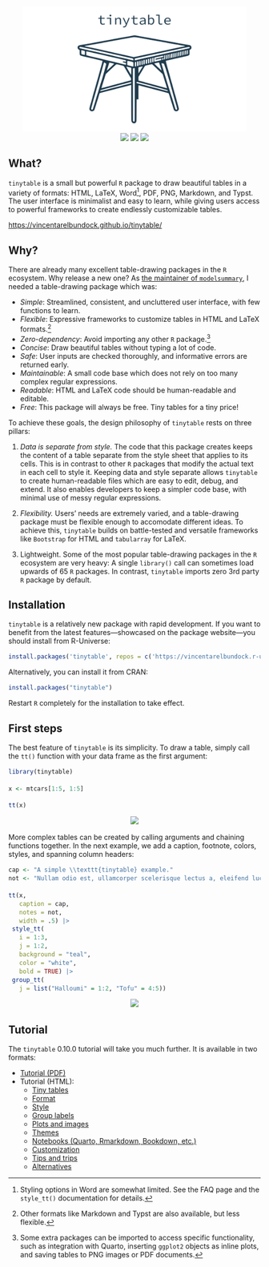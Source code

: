 

<p align="center">

<img src="man/figures/gallery/tinytable_gallery.gif" height = "250" class = "center">
<br> <!-- badges: start -->
<a href = "https://github.com/vincentarelbundock/tinytable/blob/main/LICENSE.md" target = "_blank"><img src="https://img.shields.io/badge/license-GPLv3-blue"></a>
<a href = "https://vincentarelbundock.github.io/tinytable/" target = "_blank"><img src="https://img.shields.io/static/v1?label=Website&message=Visit&color=blue"></a>
<a href = "https://cran.r-project.org/package=tinytable" target = "_blank"><img src="https://cranlogs.r-pkg.org/badges/tinytable"></a>
<!-- badges: end -->
</p>

## What?

`tinytable` is a small but powerful `R` package to draw beautiful tables
in a variety of formats: HTML, LaTeX, Word[^1], PDF, PNG, Markdown, and
Typst. The user interface is minimalist and easy to learn, while giving
users access to powerful frameworks to create endlessly customizable
tables.

<https://vincentarelbundock.github.io/tinytable/>

## Why?

There are already many excellent table-drawing packages in the `R`
ecosystem. Why release a new one? As [the maintainer of
`modelsummary`](https://modelsummary.com), I needed a table-drawing
package which was:

- *Simple*: Streamlined, consistent, and uncluttered user interface,
  with few functions to learn.
- *Flexible*: Expressive frameworks to customize tables in HTML and
  LaTeX formats.[^2]
- *Zero-dependency*: Avoid importing any other `R` package.[^3]
- *Concise*: Draw beautiful tables without typing a lot of code.
- *Safe*: User inputs are checked thoroughly, and informative errors are
  returned early.
- *Maintainable*: A small code base which does not rely on too many
  complex regular expressions.
- *Readable*: HTML and LaTeX code should be human-readable and editable.
- *Free*: This package will always be free. Tiny tables for a tiny
  price!

To achieve these goals, the design philosophy of `tinytable` rests on
three pillars:

1)  *Data is separate from style.* The code that this package creates
    keeps the content of a table separate from the style sheet that
    applies to its cells. This is in contrast to other `R` packages that
    modify the actual text in each cell to style it. Keeping data and
    style separate allows `tinytable` to create human-readable files
    which are easy to edit, debug, and extend. It also enables
    developers to keep a simpler code base, with minimal use of messy
    regular expressions.

2)  *Flexibility.* Users’ needs are extremely varied, and a
    table-drawing package must be flexible enough to accomodate
    different ideas. To achieve this, `tinytable` builds on
    battle-tested and versatile frameworks like `Bootstrap` for HTML and
    `tabularray` for LaTeX.

3)  Lightweight. Some of the most popular table-drawing packages in the
    `R` ecosystem are very heavy: A single `library()` call can
    sometimes load upwards of 65 `R` packages. In contrast, `tinytable`
    imports zero 3rd party `R` package by default.

## Installation

`tinytable` is a relatively new package with rapid development. If you
want to benefit from the latest features—showcased on the package
website—you should install from R-Universe:

``` r
install.packages('tinytable', repos = c('https://vincentarelbundock.r-universe.dev', 'https://cloud.r-project.org'))
```

Alternatively, you can install it from CRAN:

``` r
install.packages("tinytable")
```

Restart `R` completely for the installation to take effect.

## First steps

The best feature of `tinytable` is its simplicity. To draw a table,
simply call the `tt()` function with your data frame as the first
argument:

``` r
library(tinytable)

x <- mtcars[1:5, 1:5]

tt(x)
```

<p align="center">

<img src="man/figures/readme_01.png" height = "180" class = "center">
<br>

More complex tables can be created by calling arguments and chaining
functions together. In the next example, we add a caption, footnote,
colors, styles, and spanning column headers:

``` r
cap <- "A simple \\texttt{tinytable} example."
not <- "Nullam odio est, ullamcorper scelerisque lectus a, eleifend luctus nisl. Etiam ullamcorper, nibh vel interdum auctor, odio nulla mollis tortor, vel fringilla ante quam quis est."

tt(x, 
   caption = cap, 
   notes = not, 
   width = .5) |> 
 style_tt(
   i = 1:3,
   j = 1:2,
   background = "teal",
   color = "white",
   bold = TRUE) |>
 group_tt(
   j = list("Halloumi" = 1:2, "Tofu" = 4:5))
```

<p align="center">

<img src="man/figures/readme_02.png" height = "350" class = "center">
<br>

## Tutorial

The `tinytable` 0.10.0 tutorial will take you much further. It is
available in two formats:

- [Tutorial
  (PDF)](https://vincentarelbundock.github.io/tinytable/vignettes/tinytable_tutorial.pdf)
- Tutorial (HTML):
  - [Tiny
    tables](https://vincentarelbundock.github.io/tinytable/vignettes/tinytable.html)
  - [Format](https://vincentarelbundock.github.io/tinytable/vignettes/format.html)
  - [Style](https://vincentarelbundock.github.io/tinytable/vignettes/style.html)
  - [Group
    labels](https://vincentarelbundock.github.io/tinytable/vignettes/group.html)
  - [Plots and
    images](https://vincentarelbundock.github.io/tinytable/vignettes/plot.html)
  - [Themes](https://vincentarelbundock.github.io/tinytable/vignettes/theme.html)
  - [Notebooks (Quarto, Rmarkdown, Bookdown,
    etc.)](https://vincentarelbundock.github.io/tinytable/vignettes/notebooks.html)
  - [Customization](https://vincentarelbundock.github.io/tinytable/vignettes/custom.html)
  - [Tips and
    trips](https://vincentarelbundock.github.io/tinytable/vignettes/tips.html)
  - [Alternatives](https://vincentarelbundock.github.io/tinytable/vignettes/alternatives.html)

[^1]: Styling options in Word are somewhat limited. See the FAQ page and
    the `style_tt()` documentation for details.

[^2]: Other formats like Markdown and Typst are also available, but less
    flexible.

[^3]: Some extra packages can be imported to access specific
    functionality, such as integration with Quarto, inserting `ggplot2`
    objects as inline plots, and saving tables to PNG images or PDF
    documents.
